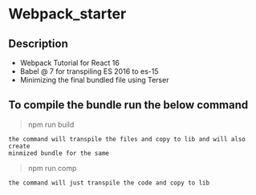 # Webpack_starter

## Description

- Webpack Tutorial for React 16
- Babel @ 7 for transpiling ES 2016 to es-15
- Minimizing the final bundled file using Terser

## To compile the bundle run the below command

> npm run build

```
the command will transpile the files and copy to lib and will also create
minmized bundle for the same
```

> npm run comp

```
the command will just transpile the code and copy to lib
```
